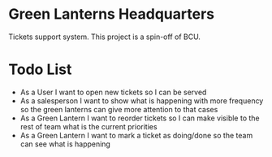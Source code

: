 # Green Lanterns Headquarters

Tickets support system. This project is a spin-off of BCU.

# Todo List

- As a User I want to open new tickets so I can be served
- As a salesperson I want to show what is happening with more frequency so the green lanterns can give more attention to that cases
- As a Green Lantern I want to reorder tickets so I can make visible to the rest of team what is the current priorities
- As a Green Lantern I want to mark a ticket as doing/done so the team can see what is happening
